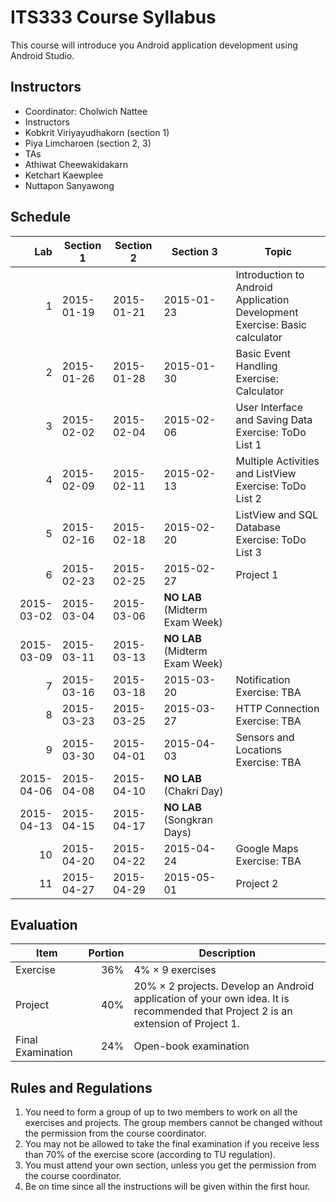 # ITS333 Course Syllabus

This course will introduce you Android application development using Android Studio.

## Instructors

* Coordinator: Cholwich Nattee
* Instructors 
 * Kobkrit Viriyayudhakorn (section 1)
 * Piya Limcharoen (section 2, 3)
* TAs
 * Athiwat Cheewakidakarn
 * Ketchart Kaewplee
 * Nuttapon Sanyawong

## Schedule

Lab | Section 1 | Section 2 | Section 3 | Topic
---:|-----------|-----------|-----------|------
1 | 2015-01-19 | 2015-01-21 | 2015-01-23 | Introduction to Android Application Development<br>Exercise: Basic calculator
2 | 2015-01-26 | 2015-01-28 | 2015-01-30 | Basic Event Handling<br>Exercise: Calculator
3 | 2015-02-02 | 2015-02-04 | 2015-02-06 | User Interface and Saving Data<br>Exercise: ToDo List 1
4 | 2015-02-09 | 2015-02-11 | 2015-02-13 | Multiple Activities and ListView<br>Exercise: ToDo List 2
5 | 2015-02-16 | 2015-02-18 | 2015-02-20 | ListView and SQL Database<br>Exercise: ToDo List 3
6 | 2015-02-23 | 2015-02-25 | 2015-02-27 | Project 1
  | 2015-03-02 | 2015-03-04 | 2015-03-06 | **NO LAB** (Midterm Exam Week)
  | 2015-03-09 | 2015-03-11 | 2015-03-13 | **NO LAB** (Midterm Exam Week)
7 | 2015-03-16 | 2015-03-18 | 2015-03-20 | Notification<br>Exercise: TBA
8 | 2015-03-23 | 2015-03-25 | 2015-03-27 | HTTP Connection<br>Exercise: TBA
9 | 2015-03-30 | 2015-04-01 | 2015-04-03 | Sensors and Locations<br>Exercise: TBA
  | 2015-04-06 | 2015-04-08 | 2015-04-10 | **NO LAB** (Chakri Day)
  | 2015-04-13 | 2015-04-15 | 2015-04-17 | **NO LAB** (Songkran Days)
10| 2015-04-20 | 2015-04-22 | 2015-04-24 | Google Maps<br>Exercise: TBA
11| 2015-04-27 | 2015-04-29 | 2015-05-01 | Project 2

## Evaluation
Item | Portion | Description
-----|--------:|------------
Exercise | 36% | 4% &times; 9 exercises
Project | 40% | 20% &times; 2 projects. Develop an Android application of your own idea. It is recommended that Project 2 is an extension of Project 1.
Final Examination | 24% | Open-book examination

## Rules and Regulations

1. You need to form a group of up to two members to work on all the exercises and projects. The group members cannot be changed without the permission from the course coordinator.
2. You may not be allowed to take the final examination if you receive less than 70% of the exercise score (according to TU regulation).
3. You must attend your own section, unless you get the permission from the course coordinator.
4. Be on time since all the instructions will be given within the first hour.
